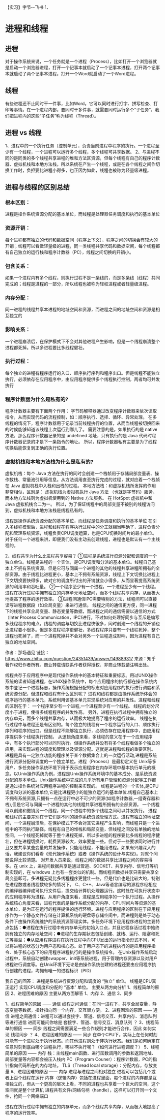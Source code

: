 【实习】字节--飞书
1、
# 进程和线程
## 进程
对于操作系统来说，一个任务就是一个进程（Process），比如打开一个浏览器就是启动一个浏览器进程，打开一个记事本就启动了一个记事本进程，打开两个记事本就启动了两个记事本进程，打开一个Word就启动了一个Word进程。
## 线程
有些进程还不止同时干一件事，比如Word，它可以同时进行打字、拼写检查、打印等事情。在一个进程内部，要同时干多件事，就需要同时运行多个“子任务”，我们把进程内的这些“子任务”称为线程（Thread）。
## 进程 vs 线程
1、进程中的一个执行任务（控制单元），负责当前进程中程序的执行。一个进程至少有一个线程，一个进程可以运行多个线程，多个线程可共享数据。
2、与进程不同的是同类的多个线程共享进程的堆和方法区资源，但每个线程有自己的程序计数器、虚拟机栈和本地方法栈，所以系统在产生一个线程，或是在各个线程之间作切换工作时，负担要比进程小得多，也正因为如此，线程也被称为轻量级进程。
## 进程与线程的区别总结
### 根本区别：
进程是操作系统资源分配的基本单位，而线程是处理器任务调度和执行的基本单位
### 资源开销：
每个进程都有独立的代码和数据空间（程序上下文），程序之间的切换会有较大的开销；线程可以看做轻量级的进程，同一类线程共享代码和数据空间，每个线程都有自己独立的运行栈和程序计数器（PC），线程之间切换的开销小。
### 包含关系：
如果一个进程内有多个线程，则执行过程不是一条线的，而是多条线（线程）共同完成的；线程是进程的一部分，所以线程也被称为轻权进程或者轻量级进程。
### 内存分配：
同一进程的线程共享本进程的地址空间和资源，而进程之间的地址空间和资源是相互独立的
### 影响关系：
一个进程崩溃后，在保护模式下不会对其他进程产生影响，但是一个线程崩溃整个进程都死掉。所以多进程要比多线程健壮。
### 执行过程：
每个独立的进程有程序运行的入口、顺序执行序列和程序出口。但是线程不能独立执行，必须依存在应用程序中，由应用程序提供多个线程执行控制，两者均可并发执行
### 程序计数器为什么是私有的?
程序计数器主要有下面两个作用：
字节码解释器通过改变程序计数器来依次读取指令，从而实现代码的流程控制，如：顺序执行、选择、循环、异常处理。
在多线程的情况下，程序计数器用于记录当前线程执行的位置，从而当线程被切换回来的时候能够知道该线程上次运行到哪儿了。
需要注意的是，如果执行的是 native 方法，那么程序计数器记录的是 undefined 地址，只有执行的是 Java 代码时程序计数器记录的才是下一条指令的地址。
所以，程序计数器私有主要是为了线程切换后能恢复到正确的执行位置。

### 虚拟机栈和本地方法栈为什么是私有的?
虚拟机栈：每个 Java 方法在执行的同时会创建一个栈帧用于存储局部变量表、操作数栈、常量池引用等信息。从方法调用直至执行完成的过程，就对应着一个栈帧在 Java 虚拟机栈中入栈和出栈的过程。
本地方法栈：和虚拟机栈所发挥的作用非常相似，区别是： 虚拟机栈为虚拟机执行 Java 方法 （也就是字节码）服务，而本地方法栈则为虚拟机使用到的 Native 方法服务。 在 HotSpot 虚拟机中和 Java 虚拟机栈合二为一。
所以，为了保证线程中的局部变量不被别的线程访问到，虚拟机栈和本地方法栈是线程私有的。

进程是操作系统资源分配的基本单位，而线程是任务调度和执行的基本单位
在引入多线程模型后，进程和线程在程序执行过程中的分工就相当明确了，进程负责分配和管理系统资源，线程负责CPU调度运算，也是CPU切换时间片的最小单位。对于任何一个进程来讲，即便我们没有主动去创建线程，进程也是默认有一个主线程的。

2、线程共享为什么比进程共享容易？
①进程是系统进行资源分配和调度的一个独立单位。线程是进程的一个实体，是CPU调度和分派的基本单位。线程自己基本上不拥有系统资源，但是它可与同属一个进程的其他的线程共享进程所拥有的全部资源。由于线程比进程更小，基本上不拥有系统资源，线程上下文切换比进程上下文切换要快得多，故对它的调度所付出的开销就会小得多，从而显著提高系统资源的利用率和吞吐量。
②一个程序至少有一个进程，一个进程至少有一个线程。进程在执行过程中拥有独立的内存单元地址空间，而多个线程共享内存，从而极大地提高了程序的运行效率。
③进程间通信IPC需要特别的方法，线程间可以直接读写进程数据段（如全局变量）来进行通信。
线程之间的通信更方便，同一进程下的线程共享全局变量、静态变量等数据，而进程之间的通信需要以通信的方式（Inter Process Communication，IPC)进行。不过如何处理好同步与互斥是编写多线程程序的难点。线程的调度与切换比进程快很多，同时创建一个线程的开销也比进程要小很多。但是多进程程序更健壮，多线程程序只要有一个线程死掉，整个进程也死掉了，而一个进程死掉并不会对另外一个进程造成影响，因为进程有自己独立的地址空间。


作者：那场遇见
链接：https://www.zhihu.com/question/24351439/answer/149889317
来源：知乎
著作权归作者所有。商业转载请联系作者获得授权，非商业转载请注明出处。

线程共存于应用程序中是现代操作系统中的基本特征和重要标志。用过UNIX操作系统的读者知道进程，在UNIX操作系统中，每个应用程序的执行都在操作系统内核中登记一个进程标志，操作系统根据分配的标志对应用程序的执行进行调度和系统资源分配，但进程和线程有什么区别呢？        进程和线程都是由操作系统所体会的程序运行的基本单元，系统利用该基本单元实现系统对应用的并发性。进程和线程的区别在于：        一个程序至少有一个进程,一个进程至少有一个线程。        线程的划分尺度小于进程，使得多线程程序的并发性高。        另外，进程在执行过程中拥有独立的内存单元，而多个线程共享内存，从而极大地提高了程序的运行效率。        线程在执行过程中与进程还是有区别的。每个独立的线程有一个程序运行的入口、顺序执行序列和程序的出口。但是线程不能够独立执行，必须依存在应用程序中，由应用程序提供多个线程执行控制。         从逻辑角度来看，多线程的意义在于一个应用程序中，有多个执行部分可以同时执行。但操作系统并没有将多个线程看做多个独立的应用，来实现进程的调度和管理以及资源分配。这就是进程和线程的重要区别。         进程是具有一定独立功能的程序关于某个数据集合上的一次运行活动,进程是系统进行资源分配和调度的一个独立单位。进程（Process）是最初定义在 Unix等多用户、多任务操作系统环境下用于表示应用程序在内存环境中基本执行单元的概念。以Unix操作系统为例，进程是Unix操作系统环境中的基本成分、是系统资源分配的基本单位。Unix操作系统中完成的几乎所有用户管理和资源分配等工作都是通过操作系统对应用程序进程的控制来实现的。
        线程是进程的一个实体,是CPU调度和分派的基本单位,它是比进程更小的能独立运行的基本单位.线程自己基本上不拥有系统资源,只拥有一点在运行中必不可少的资源(如程序计数器,一组寄存器和栈),但是它可与同属一个进程的其他的线程共享进程所拥有的全部资源。
        一个线程可以创建和撤销另一个线程，同一个进程中的多个线程之间可以并发执行。        进程和线程的主要差别在于它们是不同的操作系统资源管理方式。进程有独立的地址空间，一个进程崩溃后，在保护模式下不会对其它进程产生影响，而线程只是一个进程中的不同执行路径。线程有自己的堆栈和局部变量，但线程之间没有单独的地址空间，一个线程死掉就等于整个进程死掉，所以多进程的程序要比多线程的程序健壮，但在进程切换时，耗费资源较大，效率要差一些。但对于一些要求同时进行并且又要共享某些变量的并发操作，只能用线程，不能用进程。如果有兴趣深入的话，我建议你们看看《现代操作系统》或者《操作系统的设计与实现》。对就个问题说得比较清楚。         对开发人员来说，线程之间的数据共享比进程之间的容易得多。在 unix 上，进程间数据共享是通过管道、SOCKET、共享内存、信号灯等机制实现的，在 windows 上也有一套类似的机制。而线程间数据共享只需要共享全局变量即可。多进程无疑比多线程程序更健壮一些，但是代价也是比较大的，特别在进程数或者线程数较多的情况下。          C、C++、Java等语言编写的源程序经相应的编译器编译成可执行文件后，提交给计算机处理器运行。这时处在可执行状态中的应用程序称为进程。从用户角度来看，进程是应用程序的一个执行过程。从操作系统核心角度来看，进程代表的是操作系统分配的内存、CPU时间片等资源的基本单位，是为正在运行的程序提供的运行环境。进程与应用程序的区别在于应用程序作为一个静态文件存储在计算机系统的硬盘等存储空间中，而进程则是处于动态条件下由操作系统维护的系统资源管理实体。多任务环境下应用程序进程的主要特点包括：●进程在执行过程中有内存单元的初始入口点，并且进程存活过程中始终拥有独立的内存地址空间；●进程的生存期状态包括创建、就绪、运行、阻塞和死亡等类型；●从应用程序进程在执行过程中向CPU发出的运行指令形式不同，可以将进程的状态分为用户态和核心态。处于用户态下的进程执行的是应用程序指令、处于核心态下的应用程序进程执行的是操作系统指令。        在Unix操作系统启动过程中，系统自动创建swapper、init等系统进程，用于管理内存资源以及对用户进程进行调度等。在Unix环境下无论是由操作系统创建的进程还要由应用程序执行创建的进程，均拥有唯一的进程标识（PID）

        
我自己的回答：
进程是系统进行资源分配和调度的  “独立” 单位。
线程是CPU真正运行 实现CPU调度和分配的 “基本” 单位。
主要从两方向分析
1、线程简单的原因
2、进程困难的原因
主要从两方面解答
1、内存
2、通信
3、同步

1、线程简单的原因 —— 通信
线程之间通信：在同一进程下，共享全局变量，静态变量等数据，指针指向同一个内存，交互很方便。
2、进程困难的原因 —— 通信
进程之间通信：进程可以通过套接字、管道、信号交互、共享内存、消息队列等进行通信
进而可能问你啥是 套接字、管道、信号交互、消息队列 ？
3、线程简单的原因 —— 同步
线程之间需要满足一些合作规则才能进行合作，因此 如何实现 线程同步 ？
4、进程困难的原因 —— 同步
在单个CPU下，实际上在任何时刻只能有一个进程处于执行状态。而其他进程则处于非执行状态。我们是如何确定在任意时刻到底由哪个进程执行，哪些不执行呢？（如何进行进程调度？）
5、线程简单的原因 —— 内存
栈：主线程main函数、进行函数调用的参数和返回地址、局部变量等内容都会被压入栈内
PC（Program Couner）：程序计数器，PC的指针指向代码所在的内存地址。
TLS（Thread local storage）：分配内存，存放变量
6、进程困难的原因 —— 内存
进程与进程之间相对独立
进程可以包括几个或者上百个线程在运行
内存（逻辑内存）包括在进程里面，每个进程的内存都是互相独立的，但从一个更高的层次上看，不同的进程也共享着一个巨大的空间，这个空间就是整个计算机
进程共有文件/网络句柄（handle），这样可以打开同一个文件，抢同一个网络端口

进程在执行过程中拥有独立的内存单元，而多个线程共享内存，从而极大地提高了程序的运行效率。
